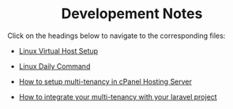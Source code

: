 <div align='center'>

# Developement Notes
</div>

Click on the headings below to navigate to the corresponding files:

- [Linux Virtual Host Setup](pages/virtualhost.md)

- [Linux Daily Command](pages/LinuxDailyCommand.md)

- [How to setup multi-tenancy in cPanel Hosting Server](pages/cPanelMultiTenancySetup.md)

- [How to integrate your multi-tenancy with your laravel project](pages/MultiTenancySetup.md)